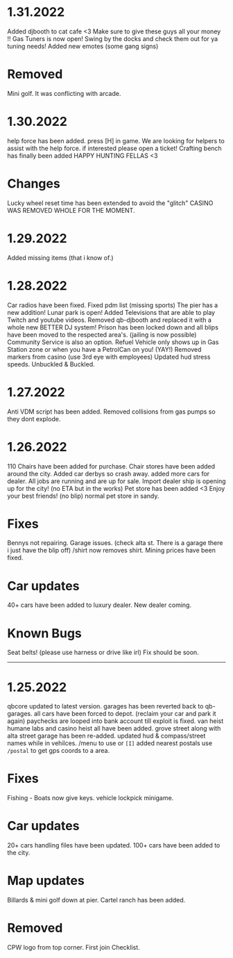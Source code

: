 # 1.31.2022
Added djbooth to cat cafe <3 Make sure to give these guys all your money !!
Gas Tuners is now open! Swing by the docks and check them out for ya tuning needs!
Added new emotes (some gang signs)

# Removed 
Mini golf. It was conflicting with arcade.

# 1.30.2022
help force has been added. press [H] in game.
We are looking for helpers to assist with the help force. if interested please open a ticket!
Crafting bench has finally been added HAPPY HUNTING FELLAS <3

# Changes 
Lucky wheel reset time has been extended to avoid the "glitch"
CASINO WAS REMOVED WHOLE FOR THE MOMENT.

# 1.29.2022
Added missing items (that i know of.)

# 1.28.2022
Car radios have been fixed.
Fixed pdm list (missing sports)
The pier has a new addition! Lunar park is open!
Added Televisions that are able to play Twitch and youtube videos.
Removed qb-djbooth and replaced it with a whole new BETTER DJ system!
Prison has been locked down and all blips have been moved to the respected area's. (jailing is now possible)
Community Service is also an option.
Refuel Vehicle only shows up in Gas Station zone or when you have a PetrolCan on you! (YAY!)
Removed markers from casino (use 3rd eye with employees)
Updated hud stress speeds. Unbuckled & Buckled.

# 1.27.2022
Anti VDM script has been added.
Removed collisions from gas pumps so they dont explode.

# 1.26.2022
110 Chairs have been added for purchase.
Chair stores have been added around the city.
Added car derbys so crash away.
added more cars for dealer.
All jobs are running and are up for sale.
Import dealer ship is opening up for the city! (no ETA but in the works)
Pet store has been added <3 Enjoy your best friends! (no blip) normal pet store in sandy.

# Fixes
Bennys not repairing.
Garage issues. (check alta st. There is a garage there i just have the blip off)
/shirt now removes shirt.
Mining prices have been fixed.

# Car updates
40+ cars have been added to luxury dealer.
New dealer coming.

# Known Bugs
Seat belts! (please use harness or drive like irl) Fix should be soon.

------------------------------------------------------------------------------------------------------

# 1.25.2022
qbcore updated to latest version.
garages has been reverted back to qb-garages.
all cars have been forced to depot. (reclaim your car and park it again)
paychecks are looped into bank account till exploit is fixed.
van heist humane labs and casino heist all have been added.
grove street along with alta street garage has been re-added.
updated hud & compass/street names while in vehilces. /menu to use or `[I]`
added nearest postals use `/postal` to get gps coords to a area.

# Fixes
Fishing - Boats now give keys.
vehicle lockpick minigame.

# Car updates
20+ cars handling files have been updated.
100+ cars have been added to the city.

# Map updates
Billards & mini golf down at pier.
Cartel ranch has been added.

# Removed
CPW logo from top corner.
First join Checklist.